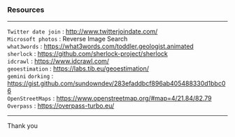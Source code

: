 ### Resources 

---

`Twitter date join` : http://www.twitterjoindate.com/  
`Microsoft photos` : Reverse Image Search  
`what3words` : https://what3words.com/toddler.geologist.animated  
`sherlock` : https://github.com/sherlock-project/sherlock  
`idcrawl` : https://www.idcrawl.com/  
`geoestimation` : https://labs.tib.eu/geoestimation/  
`gemini`
`dorking` : https://gist.github.com/sundowndev/283efaddbcf896ab405488330d1bbc06  
`OpenStreetMaps` :  https://www.openstreetmap.org/#map=4/21.84/82.79  
`Overpass` : https://overpass-turbo.eu/  








---
Thank you

